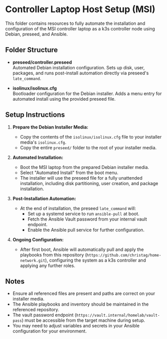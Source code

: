 # Controller Laptop Host Setup (MSI)

This folder contains resources to fully automate the installation and configuration of the MSI controller laptop as a k3s controller node using Debian, preseed, and Ansible.

## Folder Structure

- **preseed/controller.preseed**  
  Automated Debian installation configuration. Sets up disk, user, packages, and runs post-install automation directly via preseed's `late_command`.

- **isolinux/isolinux.cfg**  
  Bootloader configuration for the Debian installer. Adds a menu entry for automated install using the provided preseed file.

## Setup Instructions

1. **Prepare the Debian Installer Media:**
    - Copy the contents of the `isolinux/isolinux.cfg` file to your installer media's `isolinux.cfg`.
    - Copy the entire `preseed/` folder to the root of your installer media.

2. **Automated Installation:**
    - Boot the MSI laptop from the prepared Debian installer media.
    - Select "Automated Install" from the boot menu.
    - The installer will use the preseed file for a fully unattended installation, including disk partitioning, user creation, and package installation.

3. **Post-Installation Automation:**
    - At the end of installation, the preseed `late_command` will:
        - Set up a systemd service to run `ansible-pull` at boot.
        - Fetch the Ansible Vault password from your internal vault endpoint.
        - Enable the Ansible pull service for further configuration.

4. **Ongoing Configuration:**
    - After first boot, Ansible will automatically pull and apply the playbooks from this repository (`https://github.com/christag/home-network.git`), configuring the system as a k3s controller and applying any further roles.

## Notes

- Ensure all referenced files are present and paths are correct on your installer media.
- The Ansible playbooks and inventory should be maintained in the referenced repository.
- The vault password endpoint (`https://vault.internal/homelab/vault-pass`) must be accessible from the target machine during setup.
- You may need to adjust variables and secrets in your Ansible configuration for your environment.
